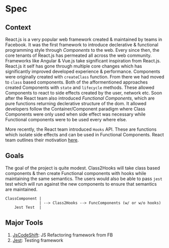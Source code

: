 # Spec

## Context

React.js is a very popular web framework created & maintained by teams in Facebook. It was the first framework to introduce declerative & functional programming style through _Components_ to the web. Every since then, the core tenants of React.js has permeated all across the web community. Frameworks like Angular & Vue.js take significant inspiration from React.js. React.js it self has gone through multiple core changes which has significantly improved developed experience & performance. Components were originally created with `createClass` function. From there we had moved to `class` based components. Both of the afformentioned approaches created Components with `state` and `lifecycle` methods. These allowed Components to react to side effects created by the user, network etc. Soon after the React team also introduced _Functional Components_, which are pure functions returning declerative structure of the dom. It allowed developers follow the Container/Component paradigm where Class Components were only used when side effect was necessary while Functional components were to be used every where else.

More recently, the React team introduced `Hooks` API. These are functions which isolate side effects and can be used in Functional Components. React team outlines their motivation [here](https://reactjs.org/docs/hooks-intro.html#motivation).

## Goals

The goal of the project is quite modest. Class2Hooks will take class based components & then create Functional components with hooks while maintaining the same semantics. The users would also be able to pass `jest` test which will run against the new components to ensure that semantics are maintained.

<!-- prettier-ignore -->
    ClassComponent |
                   | --> Class2Hooks --> FuncComponents (w/ or w/o hooks)
        Jest Test  |

## Major Tools

1. [JsCodeShift](https://github.com/facebook/jscodeshift): JS Refactoring framework from FB
2. [Jest](https://www.github.com/facebook/jest): Testing framework
